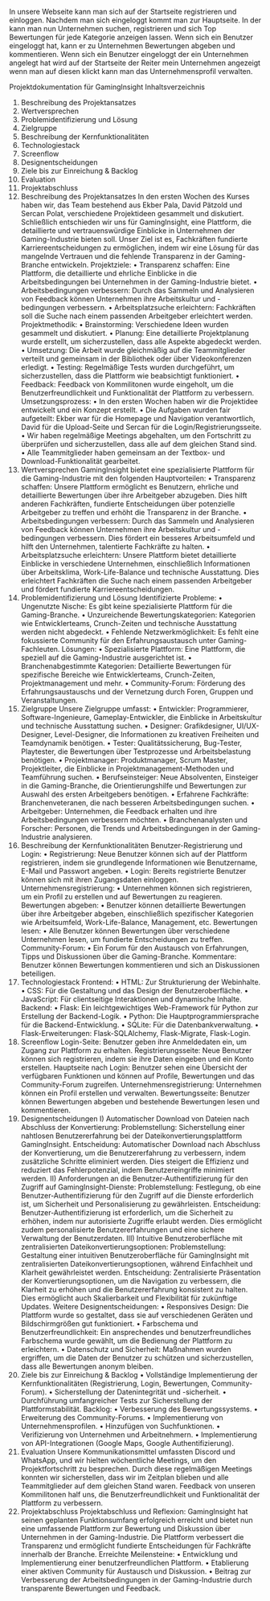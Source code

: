 In unsere Webseite kann man sich auf der Startseite registrieren und einloggen. Nachdem man sich eingeloggt kommt man zur Hauptseite. In der kann man nun Unternehmen suchen, registrieren und sich Top Bewertungen für jede Kategorie anzeigen lassen. Wenn sich ein Benutzer eingeloggt hat, kann er zu Unternehmen Bewertungen abgeben und kommentieren. Wenn sich ein Benutzer eingeloggt der ein Unternehmen angelegt hat wird auf der Startseite der Reiter mein Unternehmen angezeigt wenn man auf diesen klickt kann man das Unternehmensprofil verwalten.

Projektdokumentation für GamingInsight
Inhaltsverzeichnis
1.	Beschreibung des Projektansatzes
2.	Wertversprechen
3.	Problemidentifizierung und Lösung
4.	Zielgruppe
5.	Beschreibung der Kernfunktionalitäten
6.	Technologiestack
7.	Screenflow
8.	Designentscheidungen
9.	Ziele bis zur Einreichung & Backlog
10.	Evaluation
11.	Projektabschluss
1. Beschreibung des Projektansatzes
In den ersten Wochen des Kurses haben wir, das Team bestehend aus Ekber Pala, David Pätzold und Sercan Polat, verschiedene Projektideen gesammelt und diskutiert. Schließlich entschieden wir uns für GamingInsight, eine Plattform, die detaillierte und vertrauenswürdige Einblicke in Unternehmen der Gaming-Industrie bieten soll. Unser Ziel ist es, Fachkräften fundierte Karriereentscheidungen zu ermöglichen, indem wir eine Lösung für das mangelnde Vertrauen und die fehlende Transparenz in der Gaming-Branche entwickeln.
Projektziele:
•	Transparenz schaffen: Eine Plattform, die detaillierte und ehrliche Einblicke in die Arbeitsbedingungen bei Unternehmen in der Gaming-Industrie bietet.
•	Arbeitsbedingungen verbessern: Durch das Sammeln und Analysieren von Feedback können Unternehmen ihre Arbeitskultur und -bedingungen verbessern.
•	Arbeitsplatzsuche erleichtern: Fachkräften soll die Suche nach einem passenden Arbeitgeber erleichtert werden.
Projektmethodik:
•	Brainstorming: Verschiedene Ideen wurden gesammelt und diskutiert.
•	Planung: Eine detaillierte Projektplanung wurde erstellt, um sicherzustellen, dass alle Aspekte abgedeckt werden.
•	Umsetzung: Die Arbeit wurde gleichmäßig auf die Teammitglieder verteilt und gemeinsam in der Bibliothek oder über Videokonferenzen erledigt.
•	Testing: Regelmäßige Tests wurden durchgeführt, um sicherzustellen, dass die Plattform wie beabsichtigt funktioniert.
•	Feedback: Feedback von Kommilitonen wurde eingeholt, um die Benutzerfreundlichkeit und Funktionalität der Plattform zu verbessern.
Umsetzungsprozess:
•	In den ersten Wochen haben wir die Projektidee entwickelt und ein Konzept erstellt.
•	Die Aufgaben wurden fair aufgeteilt: Ekber war für die Homepage und Navigation verantwortlich, David für die Upload-Seite und Sercan für die Login/Registrierungsseite.
•	Wir haben regelmäßige Meetings abgehalten, um den Fortschritt zu überprüfen und sicherzustellen, dass alle auf dem gleichen Stand sind.
•	Alle Teammitglieder haben gemeinsam an der Textbox- und Download-Funktionalität gearbeitet.
2. Wertversprechen
GamingInsight bietet eine spezialisierte Plattform für die Gaming-Industrie mit den folgenden Hauptvorteilen:
•	Transparenz schaffen: Unsere Plattform ermöglicht es Benutzern, ehrliche und detaillierte Bewertungen über ihre Arbeitgeber abzugeben. Dies hilft anderen Fachkräften, fundierte Entscheidungen über potenzielle Arbeitgeber zu treffen und erhöht die Transparenz in der Branche.
•	Arbeitsbedingungen verbessern: Durch das Sammeln und Analysieren von Feedback können Unternehmen ihre Arbeitskultur und -bedingungen verbessern. Dies fördert ein besseres Arbeitsumfeld und hilft den Unternehmen, talentierte Fachkräfte zu halten.
•	Arbeitsplatzsuche erleichtern: Unsere Plattform bietet detaillierte Einblicke in verschiedene Unternehmen, einschließlich Informationen über Arbeitsklima, Work-Life-Balance und technische Ausstattung. Dies erleichtert Fachkräften die Suche nach einem passenden Arbeitgeber und fördert fundierte Karriereentscheidungen.
3. Problemidentifizierung und Lösung
Identifizierte Probleme:
•	Ungenutzte Nische: Es gibt keine spezialisierte Plattform für die Gaming-Branche.
•	Unzureichende Bewertungskategorien: Kategorien wie Entwicklerteams, Crunch-Zeiten und technische Ausstattung werden nicht abgedeckt.
•	Fehlende Netzwerkmöglichkeit: Es fehlt eine fokussierte Community für den Erfahrungsaustausch unter Gaming-Fachleuten.
Lösungen:
•	Spezialisierte Plattform: Eine Plattform, die speziell auf die Gaming-Industrie ausgerichtet ist.
•	Branchenabgestimmte Kategorien: Detaillierte Bewertungen für spezifische Bereiche wie Entwicklerteams, Crunch-Zeiten, Projektmanagement und mehr.
•	Community-Forum: Förderung des Erfahrungsaustauschs und der Vernetzung durch Foren, Gruppen und Veranstaltungen.
4. Zielgruppe
Unsere Zielgruppe umfasst:
•	Entwickler: Programmierer, Software-Ingenieure, Gameplay-Entwickler, die Einblicke in Arbeitskultur und technische Ausstattung suchen.
•	Designer: Grafikdesigner, UI/UX-Designer, Level-Designer, die Informationen zu kreativen Freiheiten und Teamdynamik benötigen.
•	Tester: Qualitätssicherung, Bug-Tester, Playtester, die Bewertungen über Testprozesse und Arbeitsbelastung benötigen.
•	Projektmanager: Produktmanager, Scrum Master, Projektleiter, die Einblicke in Projektmanagement-Methoden und Teamführung suchen.
•	Berufseinsteiger: Neue Absolventen, Einsteiger in die Gaming-Branche, die Orientierungshilfe und Bewertungen zur Auswahl des ersten Arbeitgebers benötigen.
•	Erfahrene Fachkräfte: Branchenveteranen, die nach besseren Arbeitsbedingungen suchen.
•	Arbeitgeber: Unternehmen, die Feedback erhalten und ihre Arbeitsbedingungen verbessern möchten.
•	Branchenanalysten und Forscher: Personen, die Trends und Arbeitsbedingungen in der Gaming-Industrie analysieren.
5. Beschreibung der Kernfunktionalitäten
Benutzer-Registrierung und Login:
•	Registrierung: Neue Benutzer können sich auf der Plattform registrieren, indem sie grundlegende Informationen wie Benutzername, E-Mail und Passwort angeben.
•	Login: Bereits registrierte Benutzer können sich mit ihren Zugangsdaten einloggen.
Unternehmensregistrierung:
•	Unternehmen können sich registrieren, um ein Profil zu erstellen und auf Bewertungen zu reagieren.
Bewertungen abgeben:
•	Benutzer können detaillierte Bewertungen über ihre Arbeitgeber abgeben, einschließlich spezifischer Kategorien wie Arbeitsumfeld, Work-Life-Balance, Management, etc.
Bewertungen lesen:
•	Alle Benutzer können Bewertungen über verschiedene Unternehmen lesen, um fundierte Entscheidungen zu treffen.
Community-Forum:
•	Ein Forum für den Austausch von Erfahrungen, Tipps und Diskussionen über die Gaming-Branche.
Kommentare: Benutzer können Bewertungen kommentieren und sich an Diskussionen beteiligen.
6. Technologiestack
Frontend:
•	HTML: Zur Strukturierung der Webinhalte.
•	CSS: Für die Gestaltung und das Design der Benutzeroberfläche.
•	JavaScript: Für clientseitige Interaktionen und dynamische Inhalte.
Backend:
•	Flask: Ein leichtgewichtiges Web-Framework für Python zur Erstellung der Backend-Logik.
•	Python: Die Hauptprogrammiersprache für die Backend-Entwicklung.
•	SQLite: Für die Datenbankverwaltung.
•	Flask-Erweiterungen: Flask-SQLAlchemy, Flask-Migrate, Flask-Login.
7. Screenflow
Login-Seite: Benutzer geben ihre Anmeldedaten ein, um Zugang zur Plattform zu erhalten.
Registrierungsseite: Neue Benutzer können sich registrieren, indem sie ihre Daten eingeben und ein Konto erstellen.
Hauptseite nach Login: Benutzer sehen eine Übersicht der verfügbaren Funktionen und können auf Profile, Bewertungen und das Community-Forum zugreifen.
Unternehmensregistrierung: Unternehmen können ein Profil erstellen und verwalten.
Bewertungsseite: Benutzer können Bewertungen abgeben und bestehende Bewertungen lesen und kommentieren.
8. Designentscheidungen
I) Automatischer Download von Dateien nach Abschluss der Konvertierung:
Problemstellung: Sicherstellung einer nahtlosen Benutzererfahrung bei der Dateikonvertierungsplattform GamingInsight.
Entscheidung: Automatischer Download nach Abschluss der Konvertierung, um die Benutzererfahrung zu verbessern, indem zusätzliche Schritte eliminiert werden. Dies steigert die Effizienz und reduziert das Fehlerpotenzial, indem Benutzereingriffe minimiert werden.
II) Anforderungen an die Benutzer-Authentifizierung für den Zugriff auf GamingInsight-Dienste:
Problemstellung: Festlegung, ob eine Benutzer-Authentifizierung für den Zugriff auf die Dienste erforderlich ist, um Sicherheit und Personalisierung zu gewährleisten.
Entscheidung: Benutzer-Authentifizierung ist erforderlich, um die Sicherheit zu erhöhen, indem nur autorisierte Zugriffe erlaubt werden. Dies ermöglicht zudem personalisierte Benutzererfahrungen und eine sichere Verwaltung der Benutzerdaten.
III) Intuitive Benutzeroberfläche mit zentralisierten Dateikonvertierungsoptionen:
Problemstellung: Gestaltung einer intuitiven Benutzeroberfläche für GamingInsight mit zentralisierten Dateikonvertierungsoptionen, während Einfachheit und Klarheit gewährleistet werden.
Entscheidung: Zentralisierte Präsentation der Konvertierungsoptionen, um die Navigation zu verbessern, die Klarheit zu erhöhen und die Benutzererfahrung konsistent zu halten. Dies ermöglicht auch Skalierbarkeit und Flexibilität für zukünftige Updates.
Weitere Designentscheidungen:
•	Responsives Design: Die Plattform wurde so gestaltet, dass sie auf verschiedenen Geräten und Bildschirmgrößen gut funktioniert.
•	Farbschema und Benutzerfreundlichkeit: Ein ansprechendes und benutzerfreundliches Farbschema wurde gewählt, um die Bedienung der Plattform zu erleichtern.
•	Datenschutz und Sicherheit: Maßnahmen wurden ergriffen, um die Daten der Benutzer zu schützen und sicherzustellen, dass alle Bewertungen anonym bleiben.
9. Ziele bis zur Einreichung & Backlog
•	Vollständige Implementierung der Kernfunktionalitäten (Registrierung, Login, Bewertungen, Community-Forum).
•	Sicherstellung der Datenintegrität und -sicherheit.
•	Durchführung umfangreicher Tests zur Sicherstellung der Plattformstabilität.
Backlog:
•	Verbesserung des Bewertungssystems.
•	Erweiterung des Community-Forums.
•	Implementierung von Unternehmensprofilen.
•	Hinzufügen von Suchfunktionen.
•	Verifizierung von Unternehmen und Arbeitnehmern.
•	Implementierung von API-Integrationen (Google Maps, Google Authentifizierung).
10. Evaluation
Unsere Kommunikationsmittel umfassten Discord und WhatsApp, und wir hielten wöchentliche Meetings, um den Projektfortschritt zu besprechen. Durch diese regelmäßigen Meetings konnten wir sicherstellen, dass wir im Zeitplan blieben und alle Teammitglieder auf dem gleichen Stand waren. Feedback von unseren Kommilitonen half uns, die Benutzerfreundlichkeit und Funktionalität der Plattform zu verbessern.
11. Projektabschluss
Projektabschluss und Reflexion: GamingInsight hat seinen geplanten Funktionsumfang erfolgreich erreicht und bietet nun eine umfassende Plattform zur Bewertung und Diskussion über Unternehmen in der Gaming-Industrie. Die Plattform verbessert die Transparenz und ermöglicht fundierte Entscheidungen für Fachkräfte innerhalb der Branche.
Erreichte Meilensteine:
•	Entwicklung und Implementierung einer benutzerfreundlichen Plattform.
•	Etablierung einer aktiven Community für Austausch und Diskussion.
•	Beitrag zur Verbesserung der Arbeitsbedingungen in der Gaming-Industrie durch transparente Bewertungen und Feedback.

